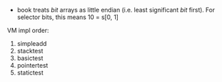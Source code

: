 * book treats *bit* arrays as little endian (i.e. least significant *bit* first). For selector bits, this means 10 = s[0, 1]

VM impl order:

1. simpleadd
2. stacktest
3. basictest
4. pointertest
5. statictest